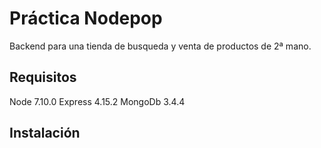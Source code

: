 # Práctica Nodepop

Backend para una tienda de busqueda y venta de productos de 2ª mano.

## Requisitos

Node 7.10.0
Express 4.15.2
MongoDb 3.4.4

## Instalación

